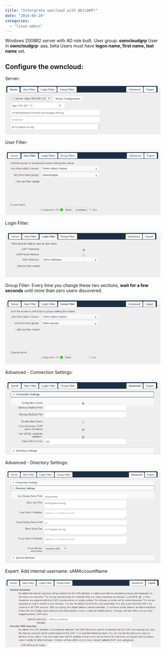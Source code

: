 ```yaml
---
title: "Intergrate owncloud with AD(LDAP)"
date: "2014-04-24"
categories: 
  - "linux-admin"
---
```


Windows 2008R2 server with AD role built. User group: **owncloudgrp** User in **owncloudgrp**: aaa, beta Users must have **logon name, first name, last name** set.

## Configure the owncloud:

Server:

[![oc1](/blog/images/oc1.png)](http://blog.lofyer.org/intergrate-owncloud-adldap/oc1/)

User Filter:

[![oc2](/blog/images/oc2.png)](http://blog.lofyer.org/intergrate-owncloud-adldap/oc2/)

Login Filter:

[![oc3](/blog/images/oc3.png)](http://blog.lofyer.org/intergrate-owncloud-adldap/oc3/)

Group Filter: Every time you change these two sections, **wait for a few seconds** until more than zero users discovered.

[![oc4](/blog/images/oc4.png)](http://blog.lofyer.org/intergrate-owncloud-adldap/oc4/)

Advanced - Connection Settings:

[![oc5](/blog/images/oc5.png)](http://blog.lofyer.org/intergrate-owncloud-adldap/oc5/)

Advanced - Directory Settings:

[![oc6](/blog/images/oc6.png)](http://blog.lofyer.org/intergrate-owncloud-adldap/oc6/)

Expert: Add internal username: sAMAccountName

[![oc7](/blog/images/oc7.png)](http://blog.lofyer.org/intergrate-owncloud-adldap/oc7/)
